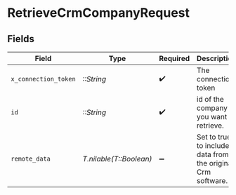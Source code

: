 # RetrieveCrmCompanyRequest


## Fields

| Field                                                       | Type                                                        | Required                                                    | Description                                                 |
| ----------------------------------------------------------- | ----------------------------------------------------------- | ----------------------------------------------------------- | ----------------------------------------------------------- |
| `x_connection_token`                                        | *::String*                                                  | :heavy_check_mark:                                          | The connection token                                        |
| `id`                                                        | *::String*                                                  | :heavy_check_mark:                                          | id of the company you want to retrieve.                     |
| `remote_data`                                               | *T.nilable(T::Boolean)*                                     | :heavy_minus_sign:                                          | Set to true to include data from the original Crm software. |
